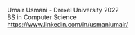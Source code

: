 Umair Usmani - Drexel University 2022 <br>
BS in Computer Science <br>
https://www.linkedin.com/in/usmaniumair/ <br>
